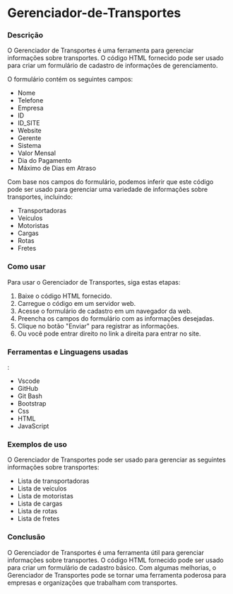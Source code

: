 # Gerenciador-de-Transportes

<h3>Descrição</h3>

<p>O Gerenciador de Transportes é uma ferramenta para gerenciar informações sobre transportes. O código HTML fornecido pode ser usado para criar um formulário de cadastro de informações de gerenciamento.</p> 
<p>O formulário contém os seguintes campos:</p>

- Nome
- Telefone
- Empresa
- ID
- ID_SITE
- Website
- Gerente
- Sistema
- Valor Mensal
- Dia do Pagamento
- Máximo de Dias em Atraso

<p>Com base nos campos do formulário, podemos inferir que este código pode ser usado para gerenciar uma variedade de informações sobre transportes, incluindo:</p>

- Transportadoras
- Veículos
- Motoristas
- Cargas
- Rotas
- Fretes
 
<h3>Como usar</h3>

<p>Para usar o Gerenciador de Transportes, siga estas etapas:</p>

1. Baixe o código HTML fornecido.
2. Carregue o código em um servidor web.
3. Acesse o formulário de cadastro em um navegador da web.
4. Preencha os campos do formulário com as informações desejadas.
5. Clique no botão "Enviar" para registrar as informações.
6. Ou você pode entrar direito no link a direita para entrar no site.


<h3>Ferramentas e Linguagens usadas</h3><p>:</p>

- Vscode
- GitHub
- Git Bash
- Bootstrap
- Css
- HTML
- JavaScript


<h3>Exemplos de uso</h3>

<p>O Gerenciador de Transportes pode ser usado para gerenciar as seguintes informações sobre transportes:</p>

- Lista de transportadoras
- Lista de veículos
- Lista de motoristas
- Lista de cargas
- Lista de rotas
- Lista de fretes


<h3>Conclusão</h3>

<p>O Gerenciador de Transportes é uma ferramenta útil para gerenciar informações sobre transportes. O código HTML fornecido pode ser usado para criar um formulário de cadastro básico. Com algumas melhorias, o Gerenciador de Transportes pode se tornar uma ferramenta poderosa para empresas e organizações que trabalham com transportes.</p>
